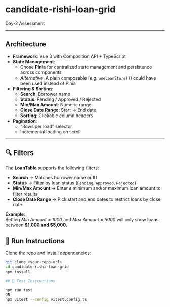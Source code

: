 # candidate-rishi-loan-grid
Day-2 Assessment

---

## Architecture

- **Framework**: Vue 3 with Composition API + TypeScript  
- **State Management**:  
  - Chose **Pinia** for centralized state management and persistence across components  
  - *Alternative*: A plain composable (e.g. `useLoanStore()`) could have been used instead of Pinia  
- **Filtering & Sorting**:  
  - **Search**: Borrower name 
  - **Status**: Pending / Approved / Rejected  
  - **Min/Max Amount**: Numeric range  
  - **Close Date Range**: Start → End date  
  - **Sorting**: Clickable column headers
- **Pagination**:  
  - “Rows per load” selector  
  - Incremental loading on scroll  

---

## 🔍 Filters

The **LoanTable** supports the following filters:

- **Search** → Matches borrower name or ID  
- **Status** → Filter by loan status (`Pending`, `Approved`, `Rejected`)  
- **Min/Max Amount** → Enter a minimum and/or maximum loan amount to filter results  
- **Close Date Range** → Pick start and end dates to restrict loans by close date  

**Example**:  
Setting *Min Amount = 1000* and *Max Amount = 5000* will only show loans between **$1,000 and $5,000**.  

## 🚀 Run Instructions

Clone the repo and install dependencies:

```sh
git clone <your-repo-url>
cd candidate-rishi-loan-grid
npm install

## 🧪 Test Instructions

npm run test 
OR 
npx vitest --config vitest.config.ts

